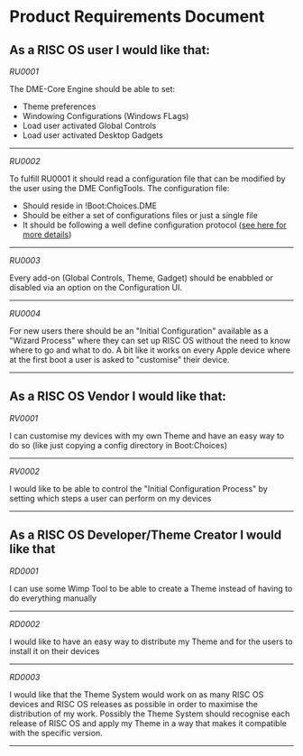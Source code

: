 # Product Requirements Document

## As a RISC OS user I would like that:

*RU0001*

The DME-Core Engine should be able to set:
- Theme preferences
- Windowing Configurations (Windows FLags)
- Load user activated Global Controls
- Load user activated Desktop Gadgets

------

*RU0002*

To fulfill RU0001 it should read a configuration file that can be modified by the user using the DME ConfigTools.
The configuration file:
- Should reside in !Boot:Choices.DME
- Should be either a set of configurations files or just a single file
- It should be following a well define configuration protocol ([see here for more details](02DMEConfigFileP.md))

------

*RU0003*

Every add-on (Global Controls, Theme, Gadget) should be enabbled or disabled via an option on the Configuration UI.

------

*RU0004*

For new users there should be an "Initial Configuration" available as a "Wizard Process" where they can set up RISC OS without the need to know where to go and what to do. A bit like it works on every Apple device where at the first boot a user is asked to "customise" their device.

------

## As a RISC OS Vendor I would like that:

*RV0001*

I can customise my devices with my own Theme and have an easy way to do so (like just copying a config directory in Boot:Choices)

------

*RV0002*

I would like to be able to control the "Initial Configuration Process" by setting which steps a user can perform on my devices

------

## As a RISC OS Developer/Theme Creator I would like that
*RD0001*

I can use some Wimp Tool to be able to create a Theme instead of having to do everything manually

------

*RD0002*

I would like to have an easy way to distribute my Theme and for the users to install it on their devices

------

*RD0003*

I would like that the Theme System would work on as many RISC OS devices and RISC OS releases as possible in order to maximise the distribution of my work. Possibly the Theme System should recognise each release of RISC OS and apply my Theme in a way that makes it compatible with the specific version.

------
 

